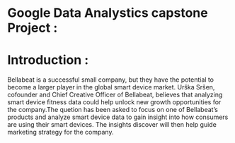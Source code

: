 # Google Data Analystics capstone Project : 
# Introduction :
Bellabeat is a successful small company, but they have the potential to become a larger player in the
global smart device market. Urška Sršen, cofounder and Chief Creative Officer of Bellabeat, believes that analyzing smart
device fitness data could help unlock new growth opportunities for the company.The quetion has been asked to focus on one of
Bellabeat’s products and analyze smart device data to gain insight into how consumers are using their smart devices. The
insights discover will then help guide marketing strategy for the company.

